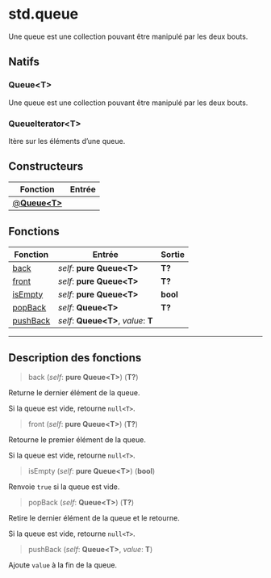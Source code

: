 # std.queue

Une queue est une collection pouvant être manipulé par les deux bouts.
## Natifs
### Queue\<T>
Une queue est une collection pouvant être manipulé par les deux bouts.
### QueueIterator\<T>
Itère sur les éléments d’une queue.
## Constructeurs
|Fonction|Entrée|
|-|-|
|[@**Queue\<T>**](#ctor_0)||
## Fonctions
|Fonction|Entrée|Sortie|
|-|-|-|
|[back](#func_0)|*self*: **pure Queue\<T>**|**T?**|
|[front](#func_1)|*self*: **pure Queue\<T>**|**T?**|
|[isEmpty](#func_2)|*self*: **pure Queue\<T>**|**bool**|
|[popBack](#func_3)|*self*: **Queue\<T>**|**T?**|
|[pushBack](#func_4)|*self*: **Queue\<T>**, *value*: **T**||


***
## Description des fonctions

<a id="func_0"></a>
> back (*self*: **pure Queue\<T>**) (**T?**)

Returne le dernier élément de la queue.

Si la queue est vide, retourne `null<T>`.

<a id="func_1"></a>
> front (*self*: **pure Queue\<T>**) (**T?**)

Retourne le premier élément de la queue.

Si la queue est vide, retourne `null<T>`.

<a id="func_2"></a>
> isEmpty (*self*: **pure Queue\<T>**) (**bool**)

Renvoie `true` si la queue est vide.

<a id="func_3"></a>
> popBack (*self*: **Queue\<T>**) (**T?**)

Retire le dernier élément de la queue et le retourne.

Si la queue est vide, retourne `null<T>`.

<a id="func_4"></a>
> pushBack (*self*: **Queue\<T>**, *value*: **T**)

Ajoute `value` à la fin de la queue.

